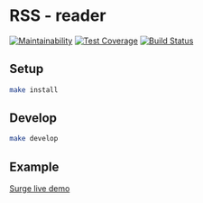 # RSS - reader

[![Maintainability](https://api.codeclimate.com/v1/badges/d84ade1a8ac12e7fd0eb/maintainability)](https://codeclimate.com/github/kitXIII/project-lvl3-s402/maintainability)
[![Test Coverage](https://api.codeclimate.com/v1/badges/d84ade1a8ac12e7fd0eb/test_coverage)](https://codeclimate.com/github/kitXIII/project-lvl3-s402/test_coverage)
[![Build Status](https://travis-ci.org/kitXIII/project-lvl3-s402.svg?branch=master)](https://travis-ci.org/kitXIII/project-lvl3-s402)

##


## Setup

```sh
make install
```

## Develop

```sh
make develop
```

## Example

[Surge live demo](https://http://rss-kit.surge.sh/)